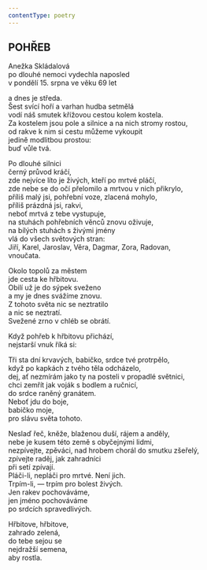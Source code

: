 ```yaml
---
contentType: poetry
---
```


<section>

## POHŘEB  

Anežka Skládalová  
po dlouhé nemoci vydechla naposled  
v pondělí 15. srpna ve věku 69 let  

a dnes je středa.  
Šest svící hoří a varhan hudba setmělá  
vodí náš smutek křížovou cestou kolem kostela.  
Za kostelem jsou pole a silnice a na nich stromy rostou,  
od rakve k nim si cestu můžeme vykoupit  
jedině modlitbou prostou:  
buď vůle tvá.  

Po dlouhé silnici  
černý průvod kráčí,  
zde nejvíce líto je živých, kteří po mrtvé pláčí,  
zde nebe se do očí přelomilo a mrtvou v nich přikrylo,  
příliš malý jsi, pohřební voze, zlacená mohylo,  
příliš prázdná jsi, rakvi,  
neboť mrtvá z tebe vystupuje,  
na stuhách pohřebních věnců znovu oživuje,  
na bílých stuhách s živými jmény  
vlá do všech světových stran:  
Jiří, Karel, Jaroslav, Věra, Dagmar, Zora, Radovan,  
vnoučata.  

Okolo topolů za městem  
jde cesta ke hřbitovu.  
Obilí už je do sýpek sveženo  
a my je dnes svážíme znovu.  
Z tohoto světa nic se neztratilo  
a nic se neztratí.  
Svežené zrno v chléb se obrátí.  

Když pohřeb k hřbitovu přichází,  
nejstarší vnuk říká si:  

Tři sta dní krvavých, babičko, srdce tvé protrpělo,  
když po kapkách z tvého těla odcházelo,  
dej, ať nezmírám jako ty na posteli v propadlé světnici,  
chci zemřít jak voják s bodlem a ručnicí,  
do srdce raněný granátem.  
Neboť jdu do boje,  
babičko moje,  
pro slávu světa tohoto.  

Neslaď řeč, kněže, blaženou duší, rájem a anděly,  
nebe je kusem této země s obyčejnými lidmi,  
nezpívejte, zpěváci, nad hrobem chorál do smutku zšeřelý,  
zpívejte raděj, jak zahradníci  
při setí zpívají.  
Pláči-li, nepláči pro mrtvé. Není jich.  
Trpím-li, — trpím pro bolest živých.  
Jen rakev pochováváme,  
jen jméno pochováváme  
po srdcích spravedlivých.  

Hřbitove, hřbitove,  
zahrado zelená,  
do tebe sejou se  
nejdražší semena,  
aby rostla.

</section>
